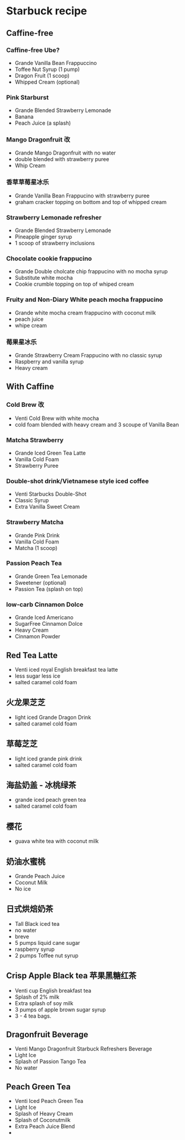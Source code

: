 # Starbuck recipe
## Caffine-free
### Caffine-free Ube?
- Grande Vanilla Bean Frappuccino
- Toffee Nut Syrup (1 pump)
- Dragon Fruit (1 scoop)
- Whipped Cream (optional)
### Pink Starburst
- Grande Blended Strawberry Lemonade
- Banana
- Peach Juice (a splash)

### Mango Dragonfruit 改
- Grande Mango Dragonfruit with no water
- double blended with strawberry puree
- Whip Cream

### 香草草莓星冰乐
- Grande Vanilla Bean Frappucino with strawberry puree
- graham cracker topping on bottom and top of whipped cream

### Strawberry Lemonade refresher
- Grande Blended Strawberry Lemonade
- Pineapple ginger syrup
- 1 scoop of strawberry inclusions

### Chocolate cookie frappucino
- Grande Double cholcate chip frappucino with no mocha syrup
- Substitute white mocha
- Cookie crumble topping on top of whiped cream

### Fruity and Non-Diary White peach mocha frappucino
- Grande white mocha cream frappucino with coconut milk
- peach juice
- whipe cream

### 莓果星冰乐
- Grande Strawberry Cream Frappucino with no classic syrup
- Raspberry and vanilla syrup
- Heavy cream

## With Caffine
### Cold Brew 改
- Venti Cold Brew with white mocha
- cold foam blended with heavy cream and 3 scoupe of Vanilla Bean

### Matcha Strawberry
- Grande Iced Green Tea Latte
- Vanilla Cold Foam
- Strawberry Puree
### Double-shot drink/Vietnamese style iced coffee
- Venti Starbucks Double-Shot
- Classic Syrup
- Extra Vanilla Sweet Cream
### Strawberry Matcha
- Grande Pink Drink
- Vanilla Cold Foam
- Matcha (1 scoop)
### Passion Peach Tea
- Grande Green Tea Lemonade
- Sweetener (optional)
- Passion Tea (splash on top)
### low-carb Cinnamon Dolce
- Grande Iced Americano
- SugarFree Cinnamon Dolce
- Heavy Cream
- Cinnamon Powder
## Red Tea Latte
- Venti iced royal English breakfast tea latte
- less sugar less ice
- salted caramel cold foam
## 火龙果芝芝
- light iced Grande Dragon Drink
- salted caramel cold foam
## 草莓芝芝
- light iced grande pink drink
- salted caramel cold foam
## 海盐奶盖 - 冰桃绿茶
- grande iced peach green tea
- salted caramel cold foam
## 樱花
- guava white tea with coconut milk
## 奶油水蜜桃
- Grande Peach Juice
- Coconut Milk
- No ice
## 日式烘焙奶茶
- Tall Black iced tea 
- no water
- breve
- 5 pumps liquid cane sugar
- raspberry syrup
- 2 pumps Toffee nut syrup
## Crisp Apple Black tea 苹果黑糖红茶
- Venti cup English breakfast tea
- Splash of 2% milk
- Extra splash of soy milk
- 3 pumps of apple brown sugar syrup
- 3 - 4 tea bags.
## Dragonfruit Beverage
- Venti Mango Dragonfruit Starbuck Refreshers Beverage
- Light Ice
- Splash of Passion Tango Tea
- No water
## Peach Green Tea
- Venti Iced Peach Green Tea
- Light Ice
- Splash of Heavy Cream
- Splash of Coconutmilk
- Extra Peach Juice Blend
- 
